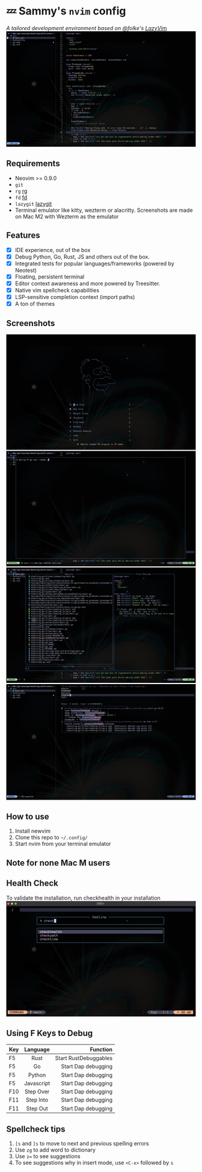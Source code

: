 # 💤 Sammy's `nvim` config

_A tailored development environment based on @folke's [LazyVim](https://github.com/lazyvim/lazyvim)_
![nvim](assets/nvim.jpg)

## Requirements

- Neovim >= 0.9.0
- `git`
- `rg` [rg](https://github.com/BurntSushi/ripgrep)
- `fd` [fd](https://github.com/sharkdp/fd)
- `lazygit` [lazygit](https://github.com/jesseduffield/lazygit)
- Terminal emulator like kitty, wezterm or alacritty. Screenshots are made on Mac M2 with Wezterm as the emulator

## Features

- [x] IDE experience, out of the box
- [x] Debug Python, Go, Rust, JS and others out of the box.
- [x] Integrated tests for popular languages/frameworks (powered by Neotest)
- [x] Floating, persistent terminal
- [x] Editor context awareness and more powered by Treesitter.
- [x] Native vim spellcheck capabilities
- [x] LSP-sensitive completion context (import paths)
- [x] A ton of themes

## Screenshots

![Default](assets/main.jpg)
![Terminal](assets/terminal.jpg)
![Find/Grep](assets/finder.jpg)
![Spector](assets/findandreplace.jpg)

## How to use

1. Install newvim
2. Clone this repo to `~/.config/`
3. Start nvim from your terminal emulator

## Note for none Mac M users

## Health Check

To validate the installation, run checkhealth in your installation
![checkhealth](assets/checkhealth.jpg)

## Using F Keys to Debug

| Key |  Language  |              Function |
| --- | :--------: | --------------------: |
| F5  |    Rust    | Start RustDebuggables |
| F5  |     Go     |   Start Dap debugging |
| F5  |   Python   |   Start Dap debugging |
| F5  | Javascript |   Start Dap debugging |
| F10 | Step Over  |   Start Dap debugging |
| F11 | Step Into  |   Start Dap debugging |
| F11 |  Step Out  |   Start Dap debugging |

## Spellcheck tips

1. `[s` and `]s` to move to next and previous spelling errors
2. Use `zg` to add word to dictionary
3. Use `z=` to see suggestions
4. To see suggestions why in insert mode, use `<C-x>` followed by `s`

